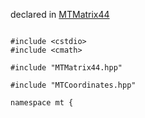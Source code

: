 
declared in [MTMatrix44](MTMatrix44.hpp.md)

~~~ { .cpp }

#include <cstdio>
#include <cmath>

#include "MTMatrix44.hpp"

#include "MTCoordinates.hpp"

namespace mt {

~~~
